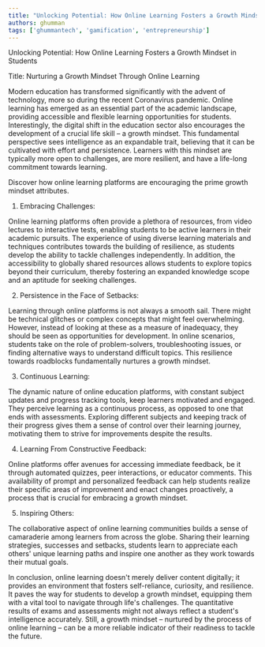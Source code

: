 ```yaml
---
title: "Unlocking Potential: How Online Learning Fosters a Growth Mindset in Students"  # Wrap the title in double quotes
authors: ghumman
tags: ['ghummantech', 'gamification', 'entrepreneurship']
---
```


Unlocking Potential: How Online Learning Fosters a Growth Mindset in Students
<!-- truncate -->

Title: Nurturing a Growth Mindset Through Online Learning

Modern education has transformed significantly with the advent of technology, more so during the recent Coronavirus pandemic. Online learning has emerged as an essential part of the academic landscape, providing accessible and flexible learning opportunities for students. Interestingly, the digital shift in the education sector also encourages the development of a crucial life skill – a growth mindset. This fundamental perspective sees intelligence as an expandable trait, believing that it can be cultivated with effort and persistence. Learners with this mindset are typically more open to challenges, are more resilient, and have a life-long commitment towards learning. 

Discover how online learning platforms are encouraging the prime growth mindset attributes. 

1) Embracing Challenges: 

Online learning platforms often provide a plethora of resources, from video lectures to interactive tests, enabling students to be active learners in their academic pursuits. The experience of using diverse learning materials and techniques contributes towards the building of resilience, as students develop the ability to tackle challenges independently. In addition, the accessibility to globally shared resources allows students to explore topics beyond their curriculum, thereby fostering an expanded knowledge scope and an aptitude for seeking challenges.

2) Persistence in the Face of Setbacks: 

Learning through online platforms is not always a smooth sail. There might be technical glitches or complex concepts that might feel overwhelming. However, instead of looking at these as a measure of inadequacy, they should be seen as opportunities for development. In online scenarios, students take on the role of problem-solvers, troubleshooting issues, or finding alternative ways to understand difficult topics. This resilience towards roadblocks fundamentally nurtures a growth mindset. 

3) Continuous Learning:

The dynamic nature of online education platforms, with constant subject updates and progress tracking tools, keep learners motivated and engaged. They perceive learning as a continuous process, as opposed to one that ends with assessments. Exploring different subjects and keeping track of their progress gives them a sense of control over their learning journey, motivating them to strive for improvements despite the results. 

4) Learning From Constructive Feedback: 

Online platforms offer avenues for accessing immediate feedback, be it through automated quizzes, peer interactions, or educator comments. This availability of prompt and personalized feedback can help students realize their specific areas of improvement and enact changes proactively, a process that is crucial for embracing a growth mindset.

5) Inspiring Others:

The collaborative aspect of online learning communities builds a sense of camaraderie among learners from across the globe. Sharing their learning strategies, successes and setbacks, students learn to appreciate each others' unique learning paths and inspire one another as they work towards their mutual goals.

In conclusion, online learning doesn't merely deliver content digitally; it provides an environment that fosters self-reliance, curiosity, and resilience. It paves the way for students to develop a growth mindset, equipping them with a vital tool to navigate through life's challenges. The quantitative results of exams and assessments might not always reflect a student's intelligence accurately. Still, a growth mindset – nurtured by the process of online learning – can be a more reliable indicator of their readiness to tackle the future.

